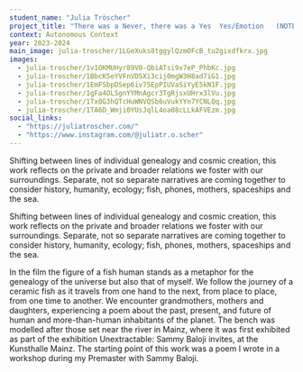 ```yaml
---
student_name: "Julia Tröscher"
project_title: "There was a Never, there was a Yes  Yes/Emotion   (NOTE: two separate titles! please put them with a paragraph)"
context: Autonomous Context
year: 2023-2024
main_image: julia-troscher/1LGeXuks8tggylQzmOFcB_tu2gixdfkrx.jpg
images:
  - julia-troscher/1v1OKMUHyr89V0-QbiATsi9x7eP_PhbKc.jpg
  - julia-troscher/1BbcK5eYVFnVD5Xi3cij0mgW3H8ad7iG1.jpg
  - julia-troscher/1EmFSbpDSep6iv75EpPIUVaSiYyE5kN1F.jpg
  - julia-troscher/1gFa4OLSgnYYMnAgcr3TgRjsxUHrx3lVu.jpg
  - julia-troscher/1Tx0G3hQTcHuWNVQSb6uVukYYn7YCNLQq.jpg
  - julia-troscher/1TA6D_Wmji0YUsJqlL4oa08cLLkAFVEzm.jpg
social_links:
  - "https://juliatroscher.com/"
  - "https://www.instagram.com/@juliatr.o.scher"
---
```

Shifting between lines of individual genealogy and cosmic creation, this work reflects on the private and broader relations we foster with our surroundings. Separate, not so separate narratives are coming together to consider history, humanity, ecology; fish, phones, mothers, spaceships and the sea.

Shifting between lines of individual genealogy and cosmic creation, this work reflects on the private and broader relations we foster with our surroundings. Separate, not so separate narratives are coming together to consider history, humanity, ecology; fish, phones, mothers, spaceships and the sea.

In the film the figure of a fish human stands as a metaphor for the genealogy of the universe but also that of myself. We follow the journey of a ceramic fish as it travels from one hand to the next, from place to place, from one time to another. We encounter grandmothers, mothers and daughters, experiencing a poem about the past, present, and future of human and more-than-human inhabitants of the planet.
The bench was modelled after those set near the river in Mainz, where it was first exhibited as part of the exhibition Unextractable: Sammy Baloji invites, at the Kunsthalle Mainz. The starting point of this work was a poem I wrote in a workshop during my Premaster with Sammy Baloji.
